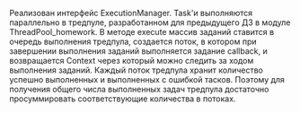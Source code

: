 Реализован интерфейс ExecutionManager.
Task'и выполняются параллельно в тредпуле, разработанном для предыдущего ДЗ в модуле ThreadPool_homework.
В методе execute массив заданий ставится в очередь выполнения тредпула, создается поток, в котором при завершении выполнения заданий выполняется задание callback, и возвращается Context через который можно следить за ходом выполнения заданий.
Каждый поток тредпула хранит количество успешно выполненных и выполненных с ошибкой тасков.
Поэтому для получения общего числа выполненных задач тредпула достаточно просуммировать соответствующие количества в потоках.